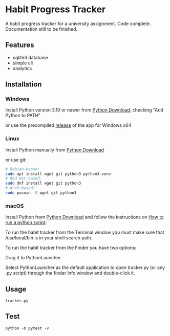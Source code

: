 # Habit Progress Tracker

A habit progress tracker for a university assignment.
Code complete.
Documentation still to be finished.

## Features

- sqlite3 database
- simple cli
- analytics

## Installation

### Windows

Install Python version 3.10 or newer from [Python Download](https://www.python.org/downloads/windows/), checking "Add Python to PATH"

or use the precompiled [release](https://github.com/smartIU/habit-tracker/releases/tag/v1.0) of the app for Windows x64

### Linux

Install Python manually from [Python Download](https://www.python.org/downloads/source/)

or use git:

```bash
# Debian-based:
sudo apt install wget git python3 python3-venv
# Red Hat-based:
sudo dnf install wget git python3
# Arch-based:
sudo pacman -S wget git python3
```

### macOS

Install Python from [Python Download](https://www.python.org/downloads/macos/) and follow the instructions on [How to run a python script](https://docs.python.org/3/using/mac.html):

To run the habit tracker from the Terminal window you must make sure that /usr/local/bin is in your shell search path.

To run the habit tracker from the Finder you have two options:

  Drag it to PythonLauncher

  Select PythonLauncher as the default application to open tracker.py (or any .py script) through the finder Info window and double-click it.

## Usage

```commandline
tracker.py
```

## Test

```commandline
python -m pytest -v
```
